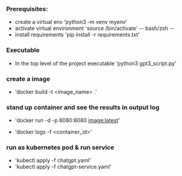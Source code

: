### Prerequisites:

- create a virtual env
  'python3 -m venv myenv'
- activate virtual environment
  'source <venv>/bin/activate' -- bash/zsh --
- install requirements
  'pip install -r requirements.txt'

### Executable

- In the top level of the project executable
  'python3 gpt3_script.py'

### create a image

- 'docker build -t <image_name> .'

### stand up container and see the results in output log

- 'docker run -d -p 8080:8080 <image:latest>'

- 'docker logs -f <container_id>'

### run as kubernetes pod & run service

- 'kubectl apply -f chatgpt.yaml'
- 'kubectl apply -f chatgpt-service.yaml'